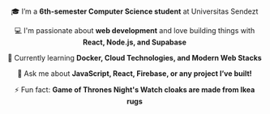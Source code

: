 <div align="center">
 
 🎓 I’m a **6th-semester Computer Science student** at Universitas Sendezt
 
 💻 I'm passionate about **web development** and love building things with **React, Node.js, and Supabase**

 🌱 Currently learning **Docker, Cloud Technologies, and Modern Web Stacks**

 💬 Ask me about **JavaScript, React, Firebase, or any project I’ve built!**

 ⚡ Fun fact: **Game of Thrones Night's Watch cloaks are made from Ikea rugs**

</div>
